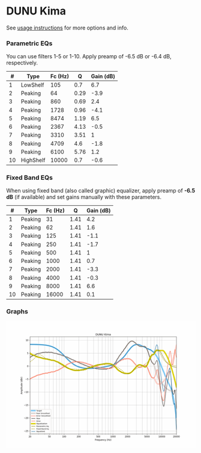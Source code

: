 # DUNU Kima
See [usage instructions](https://github.com/jaakkopasanen/AutoEq#usage) for more options and info.

### Parametric EQs
You can use filters 1-5 or 1-10. Apply preamp of -6.5 dB or -6.4 dB, respectively.

|   # | Type      |   Fc (Hz) |    Q |   Gain (dB) |
|-----|-----------|-----------|------|-------------|
|   1 | LowShelf  |       105 | 0.7  |         6.7 |
|   2 | Peaking   |        64 | 0.29 |        -3.9 |
|   3 | Peaking   |       860 | 0.69 |         2.4 |
|   4 | Peaking   |      1728 | 0.96 |        -4.1 |
|   5 | Peaking   |      8474 | 1.19 |         6.5 |
|   6 | Peaking   |      2367 | 4.13 |        -0.5 |
|   7 | Peaking   |      3310 | 3.51 |         1   |
|   8 | Peaking   |      4709 | 4.6  |        -1.8 |
|   9 | Peaking   |      6100 | 5.76 |         1.2 |
|  10 | HighShelf |     10000 | 0.7  |        -0.6 |

### Fixed Band EQs
When using fixed band (also called graphic) equalizer, apply preamp of **-6.5 dB** (if available) and set gains manually with these parameters.

|   # | Type    |   Fc (Hz) |    Q |   Gain (dB) |
|-----|---------|-----------|------|-------------|
|   1 | Peaking |        31 | 1.41 |         4.2 |
|   2 | Peaking |        62 | 1.41 |         1.6 |
|   3 | Peaking |       125 | 1.41 |        -1.1 |
|   4 | Peaking |       250 | 1.41 |        -1.7 |
|   5 | Peaking |       500 | 1.41 |         1   |
|   6 | Peaking |      1000 | 1.41 |         0.7 |
|   7 | Peaking |      2000 | 1.41 |        -3.3 |
|   8 | Peaking |      4000 | 1.41 |        -0.3 |
|   9 | Peaking |      8000 | 1.41 |         6.6 |
|  10 | Peaking |     16000 | 1.41 |         0.1 |

### Graphs
![](./DUNU%20Kima.png)
